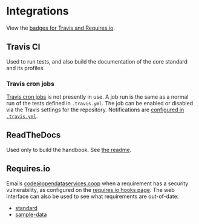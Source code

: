 # Integrations

View the [badges for Travis and Requires.io](https://github.com/open-contracting/standard-maintenance-scripts/blob/master/badges.md#readme).

## Travis CI

Used to run tests, and also build the documentation of the core standard and its profiles.

### Travis cron jobs

[Travis cron jobs](https://docs.travis-ci.com/user/cron-jobs/) is not presently in use. A job run is the same as a normal run of the tests defined in `.travis.yml`. The job can be enabled or disabled via the Travis settings for the repository. Notifications are [configured in `.travis.yml`](https://docs.travis-ci.com/user/notifications/#Configuring-email-notifications).

## ReadTheDocs

Used only to build the handbook. See [the readme](https://github.com/open-contracting/standard-development-handbook/blob/master/README.md).

## Requires.io

Emails code@opendataservices.coop when a requirement has a security vulnerability, as configured on the [requires.io hooks page](https://requires.io/github/open-contracting/hooks/). The web interface can also be used to see what requirements are out-of-date:

* [standard](https://requires.io/github/open-contracting/standard/requirements/)
* [sample-data](https://requires.io/github/open-contracting/sample-data/requirements/)
